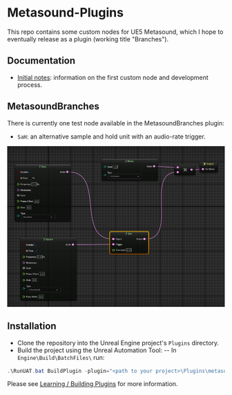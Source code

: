 # Metasound-Plugins 
This repo contains some custom nodes for UE5 Metasound, which I hope to eventually release as a plugin (working title "Branches").

## Documentation
- [Initial notes](./docs/README.md): information on the first custom node and development process.

## MetasoundBranches
There is currently one test node available in the MetasoundBranches plugin:

- `SaH`: an alternative sample and hold unit with an audio-rate trigger.

![Signal flow showing a sample and hold node connected to two sources at audio rate](./docs/SaH_demo.png)

## Installation
- Clone the repository into the Unreal Engine project's `Plugins` directory.
- Build the project using the Unreal Automation Tool:
-- In `Engine\Build\BatchFiles\` run: 
```PowerShell
.\RunUAT.bat BuildPlugin -plugin="<path to your project>\Plugins\metasound-plugins\MetasoundBranches.uplugin" -package="<path to your project>\Plugins\metasound-plugins\MetasoundBranches.uplugin"
```
Please see [Learning / Building Plugins](https://dev.epicgames.com/community/learning/tutorials/qz93/unreal-engine-building-plugins) for more information.